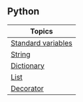 ##  Python


| Topics |  
|--------|
| [Standard variables](variables.md)
| [String](string.md)
| [Dictionary](dict.md)
| [List](list.md) |
| [Decorator](decorator.md) |
